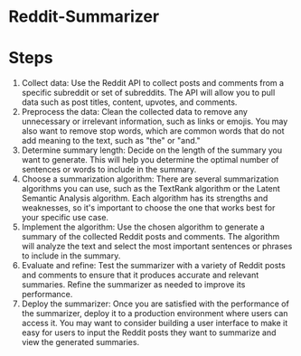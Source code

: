 # Reddit-Summarizer
# Steps
1. Collect data: Use the Reddit API to collect posts and comments from a specific subreddit or set of subreddits. The API will allow you to pull data such as post titles, content, upvotes, and comments.
2. Preprocess the data: Clean the collected data to remove any unnecessary or irrelevant information, such as links or emojis. You may also want to remove stop words, which are common words that do not add meaning to the text, such as "the" or "and."
3. Determine summary length: Decide on the length of the summary you want to generate. This will help you determine the optimal number of sentences or words to include in the summary.
4. Choose a summarization algorithm: There are several summarization algorithms you can use, such as the TextRank algorithm or the Latent Semantic Analysis algorithm. Each algorithm has its strengths and weaknesses, so it's important to choose the one that works best for your specific use case.
5. Implement the algorithm: Use the chosen algorithm to generate a summary of the collected Reddit posts and comments. The algorithm will analyze the text and select the most important sentences or phrases to include in the summary.
6. Evaluate and refine: Test the summarizer with a variety of Reddit posts and comments to ensure that it produces accurate and relevant summaries. Refine the summarizer as needed to improve its performance.
7. Deploy the summarizer: Once you are satisfied with the performance of the summarizer, deploy it to a production environment where users can access it. You may want to consider building a user interface to make it easy for users to input the Reddit posts they want to summarize and view the generated summaries.
